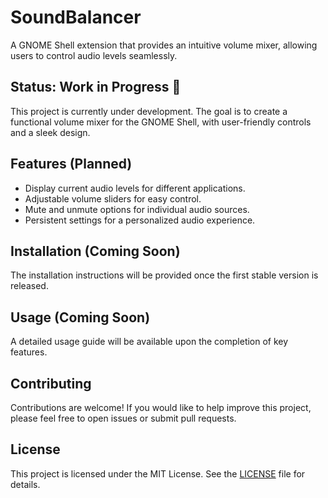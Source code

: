 # SoundBalancer

A GNOME Shell extension that provides an intuitive volume mixer, allowing users to control audio levels seamlessly.

## Status: Work in Progress 🚧

This project is currently under development. The goal is to create a functional volume mixer for the GNOME Shell, with user-friendly controls and a sleek design.

## Features (Planned)

- Display current audio levels for different applications.
- Adjustable volume sliders for easy control.
- Mute and unmute options for individual audio sources.
- Persistent settings for a personalized audio experience.

## Installation (Coming Soon)

The installation instructions will be provided once the first stable version is released.

## Usage (Coming Soon)

A detailed usage guide will be available upon the completion of key features.

## Contributing

Contributions are welcome! If you would like to help improve this project, please feel free to open issues or submit pull requests.

## License

This project is licensed under the MIT License. See the [LICENSE](LICENSE) file for details.
